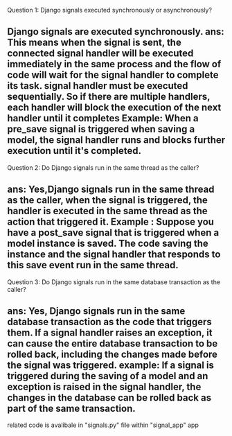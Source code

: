 Question 1: Django signals executed synchronously or asynchronously?

Django signals are executed synchronously. 
ans:
This means when the signal is sent, the connected signal handler will be executed immediately in the same process
and the flow of code will wait for the signal handler to complete its task.
signal handler must be executed sequentially. So if there are multiple handlers, each handler will block the execution of the next handler until it completes
Example:
When a pre_save signal is triggered when saving a model, the signal handler runs and blocks further execution until it's completed.
-----------------------------------------------------------------------------------------------------------------------------------------------------------
Question 2: Do Django signals run in the same thread as the caller?

ans:
Yes,Django signals run in the same thread as the caller, when the signal is triggered, the handler is executed in the same thread as the action that triggered it.
Example :
Suppose you have a post_save signal that is triggered when a model instance is saved.
The code saving the instance and the signal handler that responds to this save event run in the same thread.
-------------------------------------------------------------------------------------------------------------------------------------------
Question 3: Do Django signals run in the same database transaction as the caller?

ans:
Yes, Django signals run in the same database transaction as the code that triggers them. If a signal handler raises an exception, 
it can cause the entire database transaction to be rolled back, including the changes made before the signal was triggered.
example:
If a signal is triggered during the saving of a model and an exception is raised in the signal handler, the changes in the database can be rolled back as part of the same transaction.
---------------------------------------------------------------------------------------------------------------------


related code is avalibale in "signals.py" file within "signal_app" app 
